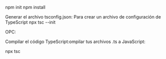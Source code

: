 npm init
npm install

Generar el archivo tsconfig.json: Para crear un archivo de configuración de TypeScript
npx tsc --init

OPC:

Compilar el código TypeScript:ompilar tus archivos .ts a JavaScript:

npx tsc
